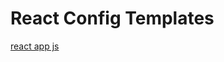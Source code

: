 # React Config Templates

[react app js](https://github.com/dam450/config-templates/tree/react-app-js "react js")
